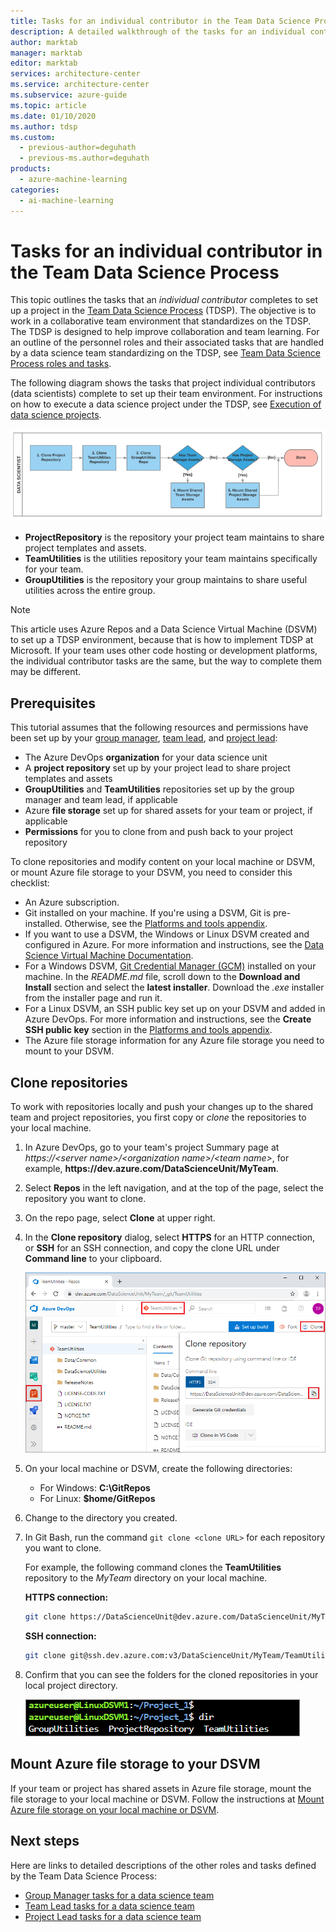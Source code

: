 ```yaml
---
title: Tasks for an individual contributor in the Team Data Science Process
description: A detailed walkthrough of the tasks for an individual contributor on a data science team project.
author: marktab
manager: marktab
editor: marktab
services: architecture-center
ms.service: architecture-center
ms.subservice: azure-guide
ms.topic: article
ms.date: 01/10/2020
ms.author: tdsp
ms.custom:
  - previous-author=deguhath
  - previous-ms.author=deguhath
products:
  - azure-machine-learning
categories:
  - ai-machine-learning
---
```


# Tasks for an individual contributor in the Team Data Science Process

This topic outlines the tasks that an *individual contributor* completes to set up a project in the [Team Data Science Process](overview.yml) (TDSP). The objective is to work in a collaborative team environment that standardizes on the TDSP. The TDSP is designed to help improve collaboration and team learning. For an outline of the personnel roles and their associated tasks that are handled by a data science team standardizing on the TDSP, see [Team Data Science Process roles and tasks](roles-tasks.md).

The following diagram shows the tasks that project individual contributors (data scientists) complete to set up their team environment. For instructions on how to execute a data science project under the TDSP, see [Execution of data science projects](./agile-development.md).

![Individual contributor tasks](./media/project-ic-tasks/project-ic-1-tdsp-data-scientist.png)

- **ProjectRepository** is the repository your project team maintains to share project templates and assets.
- **TeamUtilities** is the utilities repository your team maintains specifically for your team.
- **GroupUtilities** is the repository your group maintains to share useful utilities across the entire group.

> [!NOTE]
> This article uses Azure Repos and a Data Science Virtual Machine (DSVM) to set up a TDSP environment, because that is how to implement TDSP at Microsoft. If your team uses other code hosting or development platforms, the individual contributor tasks are the same, but the way to complete them may be different.

## Prerequisites

This tutorial assumes that the following resources and permissions have been set up by your [group manager](group-manager-tasks.md), [team lead](team-lead-tasks.md), and [project lead](project-lead-tasks.md):

- The Azure DevOps **organization** for your data science unit
- A **project repository** set up by your project lead to share project templates and assets
- **GroupUtilities** and **TeamUtilities** repositories set up by the group manager and team lead, if applicable
- Azure **file storage** set up for shared assets for your team or project, if applicable
- **Permissions** for you to clone from and push back to your project repository

To clone repositories and modify content on your local machine or DSVM, or mount Azure file storage to your DSVM, you need to consider this checklist:

- An Azure subscription.
- Git installed on your machine. If you're using a DSVM, Git is pre-installed. Otherwise, see the [Platforms and tools appendix](platforms-and-tools.md#appendix).
- If you want to use a DSVM, the Windows or Linux DSVM created and configured in Azure. For more information and instructions, see the [Data Science Virtual Machine Documentation](/azure/machine-learning/data-science-virtual-machine/).
- For a Windows DSVM, [Git Credential Manager (GCM)](https://github.com/Microsoft/Git-Credential-Manager-for-Windows) installed on your machine. In the *README.md* file, scroll down to the **Download and Install** section and select the **latest installer**. Download the *.exe* installer from the installer page and run it.
- For a Linux DSVM, an SSH public key set up on your DSVM and added in Azure DevOps. For more information and instructions, see the **Create SSH public key** section in the [Platforms and tools appendix](platforms-and-tools.md#appendix).
- The Azure file storage information for any Azure file storage you need to mount to your DSVM.

## Clone repositories

To work with repositories locally and push your changes up to the shared team and project repositories, you first copy or *clone* the repositories to your local machine.

1. In Azure DevOps, go to your team's project Summary page at *https:\//\<server name>/\<organization name>/\<team name>*, for example, **https:\//dev.azure.com/DataScienceUnit/MyTeam**.

1. Select **Repos** in the left navigation, and at the top of the page, select the repository you want to clone.

1. On the repo page, select **Clone** at upper right.

1. In the **Clone repository** dialog, select **HTTPS** for an HTTP connection, or **SSH** for an SSH connection, and copy the clone URL under **Command line** to your clipboard.

   ![Clone repo](./media/project-ic-tasks/clone.png)

1. On your local machine or DSVM, create the following directories:

   - For Windows: **C:\GitRepos**
   - For Linux: **$home/GitRepos**

1. Change to the directory you created.

1. In Git Bash, run the command `git clone <clone URL>` for each repository you want to clone.

   For example, the following command clones the **TeamUtilities** repository to the *MyTeam* directory on your local machine.

   **HTTPS connection:**

   ```bash
   git clone https://DataScienceUnit@dev.azure.com/DataScienceUnit/MyTeam/_git/TeamUtilities
   ```

   **SSH connection:**

   ```bash
   git clone git@ssh.dev.azure.com:v3/DataScienceUnit/MyTeam/TeamUtilities
   ```

1. Confirm that you can see the folders for the cloned repositories in your local project directory.

   ![Three local repository folders](./media/project-ic-tasks/project-ic-5-three-repo-cloned-to-ic-linux.png)

## Mount Azure file storage to your DSVM

If your team or project has shared assets in Azure file storage, mount the file storage to your local machine or DSVM. Follow the instructions at [Mount Azure file storage on your local machine or DSVM](team-lead-tasks.md#mount-azure-file-storage-on-your-local-machine-or-dsvm).

## Next steps

Here are links to detailed descriptions of the other roles and tasks defined by the Team Data Science Process:

- [Group Manager tasks for a data science team](group-manager-tasks.md)
- [Team Lead tasks for a data science team](team-lead-tasks.md)
- [Project Lead tasks for a data science team](project-lead-tasks.md)
